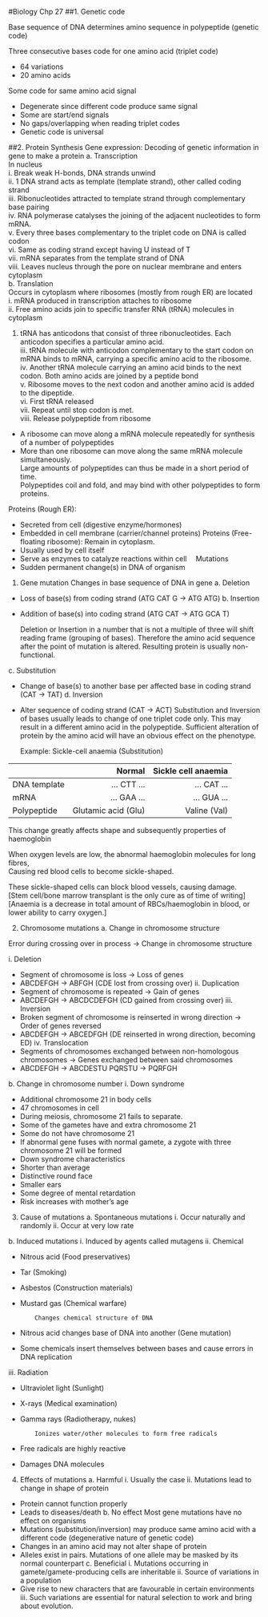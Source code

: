 #Biology Chp 27
##1. Genetic code

Base sequence of DNA determines amino sequence in polypeptide (genetic code)

Three consecutive bases code for one amino acid (triplet code)
-	64 variations
-	20 amino acids

Some code for same amino acid signal
-	Degenerate since different code produce same signal
-	Some are start/end signals
-	No gaps/overlapping when reading triplet codes
-	Genetic code is universal

##2. Protein Synthesis
    Gene expression: Decoding of genetic information in gene to make a protein 
a.	Transcription  
In nucleus  
i.	Break weak H-bonds, DNA strands unwind  
ii.	1 DNA strand acts as template (template strand), other called coding strand  
iii.	Ribonucleotides attracted to template strand through complementary base pairing  
iv.	RNA polymerase catalyses the joining of the adjacent nucleotides to form mRNA.  
v.	Every three bases complementary to the triplet code on DNA is called codon  
vi.	Same as coding strand except having U instead of T  
vii.	mRNA separates from the template strand of DNA  
viii.	Leaves nucleus through the pore on nuclear membrane and enters cytoplasm  
b.	Translation  
Occurs in cytoplasm where ribosomes (mostly from rough ER) are located  
i.	mRNA produced in transcription attaches to ribosome  
ii.	Free amino acids join to specific transfer RNA (tRNA) molecules in cytoplasm  
1.	tRNA has anticodons that consist of three ribonucleotides. Each anticodon specifies a particular amino acid.  
iii.	tRNA molecule with anticodon complementary to the start codon on mRNA binds to mRNA, carrying a specific amino acid to the ribosome.  
iv.	Another tRNA molecule carrying an amino acid binds to the next codon. Both amino acids are joined by a peptide bond  
v.	Ribosome moves to the next codon and another amino acid is added to the dipeptide.  
vi.	First tRNA released  
vii.	Repeat until stop codon is met.  
viii.	Release polypeptide from ribosome  
	
-	A ribosome can move along a mRNA molecule repeatedly for synthesis of a number of
	polypeptides
-	More than one ribosome can move along the same mRNA molecule simultaneously.  
	Large amounts of polypeptides can thus be made in a short period of time.  
	Polypeptides coil and fold, and may bind with other polypeptides to form proteins.

Proteins (Rough ER):      
- 	 Secreted from cell (digestive enzyme/hormones)
-	 Embedded in cell membrane (carrier/channel proteins)
	Proteins (Free-floating ribosome): Remain in cytoplasm.
-	Usually used by cell itself
-	Serve as enzymes to catalyze reactions within cell 
Mutations
-	Sudden permanent change(s) in DNA of organism
1.	Gene mutation
Changes in base sequence of DNA in gene
a.	Deletion
-	Loss of base(s) from coding strand (ATG CAT G → ATG ATG)
b.	Insertion
-	Addition of base(s) into coding strand (ATG CAT → ATG GCA T)

	Deletion or Insertion in a number that is not a multiple of three will shift reading 
	frame (grouping of bases). Therefore the amino acid sequence after the point of
	mutation is altered. Resulting protein is usually non-functional.

c.	Substitution
-	Change of base(s) to another base per affected base in coding strand (CAT → TAT)
d.	Inversion
-	Alter sequence of coding strand (CAT → ACT)
	Substitution and Inversion of bases usually leads to change of one triplet code only.
	This may result in a different amino acid in the polypeptide.
	Sufficient alteration of protein by the amino acid will have an obvious effect on the
	phenotype. 

	Example:
	Sickle-cell anaemia (Substitution)
	
	
||Normal	|Sickle cell anaemia|
|--------|------------:|--------------:|
|DNA template|	… CTT ...|	… CAT ...|
|mRNA|	… GAA ...|	… GUA ...|
|Polypeptide|	Glutamic acid (Glu)|	Valine (Val)|

This change greatly affects shape and subsequently properties of haemoglobin
	
When oxygen levels are low, the abnormal haemoglobin molecules for long fibres,  
Causing red blood cells to become sickle-shaped.
	
These sickle-shaped cells can block blood vessels, causing damage.  
[Stem cell/bone marrow transplant is the only cure as of time of writing]  
[Anaemia is a decrease in total amount of RBCs/haemoglobin in blood, or lower ability to carry oxygen.]  
	


2.	Chromosome mutations
a.	Change in chromosome structure

Error during crossing over in process → Change in chromosome structure

i. Deletion
-	Segment of chromosome is loss → Loss of genes
-	ABCDEFGH → ABFGH (CDE lost from crossing over)
ii. Duplication
-	Segment of chromosome is repeated → Gain of genes
-	ABCDEFGH → ABCDCDEFGH (CD gained from crossing over)
iii. Inversion
-	Broken segment of chromosome is reinserted in wrong direction → Order of genes reversed
-	ABCDEFGH → ABCEDFGH (DE reinserted in wrong direction, becoming ED)
iv. Translocation
-	Segments of chromosomes exchanged between non-homologous chromosomes → Genes exchanged between said chromosomes
-	ABCDEFGH → ABCDESTU
PQRSTU → PQRFGH



b.	Change in chromosome number
i.	Down syndrome
-	Additional chromosome 21 in body cells
-	47 chromosomes in cell
-	During meiosis, chromosome 21 fails to separate.
-	Some of the gametes have and extra chromosome 21
-	Some do not have chromosome 21
-	If abnormal gene fuses with normal gamete, a zygote with three chromosome 21 will be formed
-	Down syndrome characteristics
-	Shorter than average
-	Distinctive round face
-	Smaller ears
-	Some degree of mental retardation
-	Risk increases with mother’s age


3.	Cause of mutations
a.	Spontaneous mutations
i.	Occur naturally and randomly
ii.	Occur at very low rate

b.	Induced mutations
i.	Induced by agents called mutagens
ii.	Chemical
-	Nitrous acid (Food preservatives)
-	Tar (Smoking)
-	Asbestos (Construction materials)
-	Mustard gas (Chemical warfare)

			Changes chemical structure of DNA
-	 Nitrous acid changes base of DNA into another (Gene mutation)
-	Some chemicals insert themselves between bases and cause errors in DNA replication

iii.	Radiation
-	Ultraviolet light (Sunlight)
-	X-rays (Medical examination)
-	Gamma rays (Radiotherapy, nukes)

			Ionizes water/other molecules to form free radicals
-	Free radicals are highly reactive
-	Damages DNA molecules
4.	Effects of mutations
a.	Harmful
i.	Usually the case
ii.	Mutations lead to change in shape of protein
-	Protein cannot function properly
-	Leads to diseases/death
b.	No effect
Most gene mutations have no effect on organisms
-	Mutations (substitution/inversion) may produce same amino acid with a different code (degenerative nature of genetic code)
-	Changes in an amino acid may not alter shape of protein
-	Alleles exist in pairs. Mutations of one allele may be masked by its normal counterpart
c.	Beneficial
i.	Mutations occurring in gamete/gamete-producing cells are inheritable
ii.	Source of variations in a population
-	Give rise to new characters that are favourable in certain environments
iii.	Such variations are essential for natural selection to work and bring about evolution.
